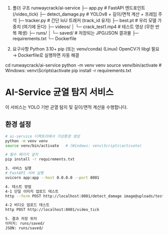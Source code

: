 1. 폴더 구조
runwaycrack/ai-service
├─ app.py                # FastAPI 엔드포인트 (/video_tick)
├─ detect_damage.py      # YOLOv8 + 길이/면적 계산 + 프레임 주석
├─ tracker.py            # 간단 IoU 트래커 (track_id 유지)
├─ best.pt               # 우리 모델 가중치 (여기에 둔다)
├─ videos/
│   └─ crack_test1.mp4   # 테스트 영상 (무한 반복 재생)
├─ runs/
│   └─ saved/            # 저장되는 JPG/JSON 결과물
├─ requirements.txt
└─ Dockerfile

2. 요구사항
Python 3.10+
pip (또는 venv/conda)
(Linux) OpenCV가 libgl 필요 → Dockerfile로 실행하면 자동 해결

cd runwaycrack/ai-service
python -m venv venv
source venv/bin/activate        # Windows: venv\Scripts\activate
pip install -r requirements.txt

# AI-Service 균열 탐지 서비스

이 서비스는 YOLO 기반 균열 탐지 및 길이/면적 계산을 수행합니다.

## 환경 설정

```bash
# ai-service 디렉토리에서 가상환경 생성
python -m venv venv
source venv/bin/activate   # (Windows: venv\Scripts\activate)

# 필수 패키지 설치
pip install -r requirements.txt

3. 서비스 실행
# FastAPI 서버 실행
uvicorn app:app --host 0.0.0.0 --port 8001

4. 테스트 방법
4-1 단일 이미지 업로드 테스트
http --form POST http://localhost:8001/detect_damage image@uploads/test.jpg

4-2 비디오 업로드 테스트
http POST http://localhost:8001/video_tick

5. 결과 저장 위치
이미지: runs/saved/
JSON: runs/saved/



